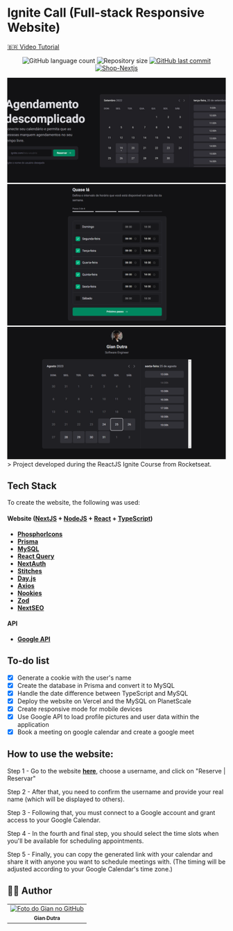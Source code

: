 # Ignite Call (Full-stack Responsive Website)
[:brazil: Video Tutorial](https://www.youtube.com/watch?v=vkOblTUN2MA)
<p align="center">
  <img alt="GitHub language count" src="https://img.shields.io/github/languages/count/GianDutra/ignite-call?color=%2304D361">

  <img alt="Repository size" src="https://img.shields.io/github/repo-size/GianDutra/ignite-call">

   <a href="https://github.com/GianDutra/ignite-call/commits/master">
    <img alt="GitHub last commit" src="https://img.shields.io/github/last-commit/GianDutra/ignite-call">
  </a>
  
 <a href="https://ignite-call-giandutra.vercel.app">
    <img alt="Shop-Nextjs" src="https://img.shields.io/badge/Ignite-Call-%237159c1?style=flat&logo=ghost">
  </a>
  
</p>
<img src="./.github/1.png" alt="ignite-call" title="ignite-call">
<img src="./.github/2.png" alt="ignite-call" title="ignite-call">
<img src="./.github/3.png" alt="ignite-call" title="ignite-call">
> Project developed during the ReactJS Ignite Course from Rocketseat. 

## Tech Stack

To create the website, the following was used:

#### **Website**  ([NextJS](https://nextjs.org/)  +  [NodeJS](https://nodejs.org) + [React](https://reactjs.org/)  +  [TypeScript](https://www.typescriptlang.org/))
- **[PhosphorIcons](https://phosphoricons.com/)**
- **[Prisma](https://www.prisma.io/)**
- **[MySQL](https://www.mysql.com/)**
- **[React Query](https://react-query.tanstack.com/)**
- **[NextAuth](https://next-auth.js.org/)**
- **[Stitches](https://stitches.dev/)**
- **[Day.js](https://day.js.org/)**
- **[Axios](https://www.axios.com/)**
- **[Nookies](https://npm.io/package/nookies)**
- **[Zod](https://github.com/colinhacks/zod)**
- **[NextSEO](https://www.npmjs.com/package/next-seo)**

  
#### **API**
- **[Google API](https://developers.google.com/api-client-library)**

## To-do list

- [x] Generate a cookie with the user's name
- [x] Create the database in Prisma and convert it to MySQL
- [x] Handle the date difference between TypeScript and MySQL
- [x] Deploy the website on Vercel and the MySQL on PlanetScale
- [x] Create responsive mode for mobile devices
- [x] Use Google API to load profile pictures and user data within the application
- [x] Book a meeting on google calendar and create a google meet

## How to use the website:
Step 1 - Go to the website **[here](https://ignite-call-giandutra.vercel.app)**, choose a username, and click on "Reserve | Reservar"

Step 2 - After that, you need to confirm the username and provide your real name (which will be displayed to others).

Step 3 - Following that, you must connect to a Google account and grant access to your Google Calendar.

Step 4 - In the fourth and final step, you should select the time slots when you'll be available for scheduling appointments.

Step 5 - Finally, you can copy the generated link with your calendar and share it with anyone you want to schedule meetings with. (The timing will be adjusted according to your Google Calendar's time zone.)


## 👨‍💼 Author

<table>
  <tr>
    <td align="center">
      <a href="#">
        <img src="https://github.com/GianDutra.png" width="100px;" alt="Foto do Gian no GitHub"/><br>
        <sub>
          <b>Gian Dutra</b>
        </sub>
      </a>
    </td>
  </tr>
</table>
